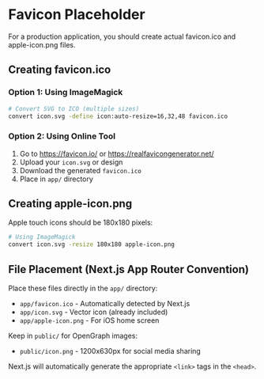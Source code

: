 # Favicon Placeholder

For a production application, you should create actual favicon.ico and apple-icon.png files.

## Creating favicon.ico

### Option 1: Using ImageMagick
```bash
# Convert SVG to ICO (multiple sizes)
convert icon.svg -define icon:auto-resize=16,32,48 favicon.ico
```

### Option 2: Using Online Tool
1. Go to https://favicon.io/ or https://realfavicongenerator.net/
2. Upload your `icon.svg` or design
3. Download the generated `favicon.ico`
4. Place in `app/` directory

## Creating apple-icon.png

Apple touch icons should be 180x180 pixels:

```bash
# Using ImageMagick
convert icon.svg -resize 180x180 apple-icon.png
```

## File Placement (Next.js App Router Convention)

Place these files directly in the `app/` directory:
- `app/favicon.ico` - Automatically detected by Next.js
- `app/icon.svg` - Vector icon (already included)
- `app/apple-icon.png` - For iOS home screen

Keep in `public/` for OpenGraph images:
- `public/icon.png` - 1200x630px for social media sharing

Next.js will automatically generate the appropriate `<link>` tags in the `<head>`.
